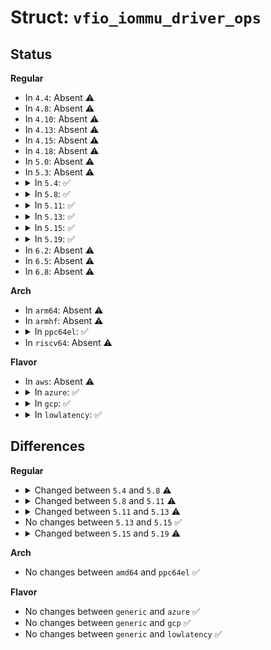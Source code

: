 # Struct: <code>vfio_iommu_driver_ops</code>

## Status
<b>Regular</b>
<ul>
<li>
In <code>4.4</code>: Absent ⚠️
</li>
<li>
In <code>4.8</code>: Absent ⚠️
</li>
<li>
In <code>4.10</code>: Absent ⚠️
</li>
<li>
In <code>4.13</code>: Absent ⚠️
</li>
<li>
In <code>4.15</code>: Absent ⚠️
</li>
<li>
In <code>4.18</code>: Absent ⚠️
</li>
<li>
In <code>5.0</code>: Absent ⚠️
</li>
<li>
In <code>5.3</code>: Absent ⚠️
</li>
<li>
<details>
<summary>In <code>5.4</code>: ✅</summary>

```c
struct vfio_iommu_driver_ops {
    char *name;
    struct module *owner;
    void * (*open)(long unsigned int);
    void (*release)(void *);
    ssize_t (*read)(void *, char *, size_t, loff_t *);
    ssize_t (*write)(void *, const char *, size_t, loff_t *);
    long int (*ioctl)(void *, unsigned int, long unsigned int);
    int (*mmap)(void *, struct vm_area_struct *);
    int (*attach_group)(void *, struct iommu_group *);
    void (*detach_group)(void *, struct iommu_group *);
    int (*pin_pages)(void *, long unsigned int *, int, int, long unsigned int *);
    int (*unpin_pages)(void *, long unsigned int *, int);
    int (*register_notifier)(void *, long unsigned int *, struct notifier_block *);
    int (*unregister_notifier)(void *, struct notifier_block *);
};
```
</details>
</li>
<li>
<details>
<summary>In <code>5.8</code>: ✅</summary>

```c
struct vfio_iommu_driver_ops {
    char *name;
    struct module *owner;
    void * (*open)(long unsigned int);
    void (*release)(void *);
    ssize_t (*read)(void *, char *, size_t, loff_t *);
    ssize_t (*write)(void *, const char *, size_t, loff_t *);
    long int (*ioctl)(void *, unsigned int, long unsigned int);
    int (*mmap)(void *, struct vm_area_struct *);
    int (*attach_group)(void *, struct iommu_group *);
    void (*detach_group)(void *, struct iommu_group *);
    int (*pin_pages)(void *, struct iommu_group *, long unsigned int *, int, int, long unsigned int *);
    int (*unpin_pages)(void *, long unsigned int *, int);
    int (*register_notifier)(void *, long unsigned int *, struct notifier_block *);
    int (*unregister_notifier)(void *, struct notifier_block *);
    int (*dma_rw)(void *, dma_addr_t, void *, size_t, bool);
};
```
</details>
</li>
<li>
<details>
<summary>In <code>5.11</code>: ✅</summary>

```c
struct vfio_iommu_driver_ops {
    char *name;
    struct module *owner;
    void * (*open)(long unsigned int);
    void (*release)(void *);
    ssize_t (*read)(void *, char *, size_t, loff_t *);
    ssize_t (*write)(void *, const char *, size_t, loff_t *);
    long int (*ioctl)(void *, unsigned int, long unsigned int);
    int (*mmap)(void *, struct vm_area_struct *);
    int (*attach_group)(void *, struct iommu_group *);
    void (*detach_group)(void *, struct iommu_group *);
    int (*pin_pages)(void *, struct iommu_group *, long unsigned int *, int, int, long unsigned int *);
    int (*unpin_pages)(void *, long unsigned int *, int);
    int (*register_notifier)(void *, long unsigned int *, struct notifier_block *);
    int (*unregister_notifier)(void *, struct notifier_block *);
    int (*dma_rw)(void *, dma_addr_t, void *, size_t, bool);
    struct iommu_domain * (*group_iommu_domain)(void *, struct iommu_group *);
};
```
</details>
</li>
<li>
<details>
<summary>In <code>5.13</code>: ✅</summary>

```c
struct vfio_iommu_driver_ops {
    char *name;
    struct module *owner;
    void * (*open)(long unsigned int);
    void (*release)(void *);
    ssize_t (*read)(void *, char *, size_t, loff_t *);
    ssize_t (*write)(void *, const char *, size_t, loff_t *);
    long int (*ioctl)(void *, unsigned int, long unsigned int);
    int (*mmap)(void *, struct vm_area_struct *);
    int (*attach_group)(void *, struct iommu_group *);
    void (*detach_group)(void *, struct iommu_group *);
    int (*pin_pages)(void *, struct iommu_group *, long unsigned int *, int, int, long unsigned int *);
    int (*unpin_pages)(void *, long unsigned int *, int);
    int (*register_notifier)(void *, long unsigned int *, struct notifier_block *);
    int (*unregister_notifier)(void *, struct notifier_block *);
    int (*dma_rw)(void *, dma_addr_t, void *, size_t, bool);
    struct iommu_domain * (*group_iommu_domain)(void *, struct iommu_group *);
    void (*notify)(void *, enum vfio_iommu_notify_type);
};
```
</details>
</li>
<li>
<details>
<summary>In <code>5.15</code>: ✅</summary>

```c
struct vfio_iommu_driver_ops {
    char *name;
    struct module *owner;
    void * (*open)(long unsigned int);
    void (*release)(void *);
    ssize_t (*read)(void *, char *, size_t, loff_t *);
    ssize_t (*write)(void *, const char *, size_t, loff_t *);
    long int (*ioctl)(void *, unsigned int, long unsigned int);
    int (*mmap)(void *, struct vm_area_struct *);
    int (*attach_group)(void *, struct iommu_group *);
    void (*detach_group)(void *, struct iommu_group *);
    int (*pin_pages)(void *, struct iommu_group *, long unsigned int *, int, int, long unsigned int *);
    int (*unpin_pages)(void *, long unsigned int *, int);
    int (*register_notifier)(void *, long unsigned int *, struct notifier_block *);
    int (*unregister_notifier)(void *, struct notifier_block *);
    int (*dma_rw)(void *, dma_addr_t, void *, size_t, bool);
    struct iommu_domain * (*group_iommu_domain)(void *, struct iommu_group *);
    void (*notify)(void *, enum vfio_iommu_notify_type);
};
```
</details>
</li>
<li>
<details>
<summary>In <code>5.19</code>: ✅</summary>

```c
struct vfio_iommu_driver_ops {
    char *name;
    struct module *owner;
    void * (*open)(long unsigned int);
    void (*release)(void *);
    long int (*ioctl)(void *, unsigned int, long unsigned int);
    int (*attach_group)(void *, struct iommu_group *, enum vfio_group_type);
    void (*detach_group)(void *, struct iommu_group *);
    int (*pin_pages)(void *, struct iommu_group *, long unsigned int *, int, int, long unsigned int *);
    int (*unpin_pages)(void *, long unsigned int *, int);
    int (*register_notifier)(void *, long unsigned int *, struct notifier_block *);
    int (*unregister_notifier)(void *, struct notifier_block *);
    int (*dma_rw)(void *, dma_addr_t, void *, size_t, bool);
    struct iommu_domain * (*group_iommu_domain)(void *, struct iommu_group *);
    void (*notify)(void *, enum vfio_iommu_notify_type);
};
```
</details>
</li>
<li>
In <code>6.2</code>: Absent ⚠️
</li>
<li>
In <code>6.5</code>: Absent ⚠️
</li>
<li>
In <code>6.8</code>: Absent ⚠️
</li>
</ul>
<b>Arch</b>
<ul>
<li>
In <code>arm64</code>: Absent ⚠️
</li>
<li>
In <code>armhf</code>: Absent ⚠️
</li>
<li>
<details>
<summary>In <code>ppc64el</code>: ✅</summary>

```c
struct vfio_iommu_driver_ops {
    char *name;
    struct module *owner;
    void * (*open)(long unsigned int);
    void (*release)(void *);
    ssize_t (*read)(void *, char *, size_t, loff_t *);
    ssize_t (*write)(void *, const char *, size_t, loff_t *);
    long int (*ioctl)(void *, unsigned int, long unsigned int);
    int (*mmap)(void *, struct vm_area_struct *);
    int (*attach_group)(void *, struct iommu_group *);
    void (*detach_group)(void *, struct iommu_group *);
    int (*pin_pages)(void *, long unsigned int *, int, int, long unsigned int *);
    int (*unpin_pages)(void *, long unsigned int *, int);
    int (*register_notifier)(void *, long unsigned int *, struct notifier_block *);
    int (*unregister_notifier)(void *, struct notifier_block *);
};
```
</details>
</li>
<li>
In <code>riscv64</code>: Absent ⚠️
</li>
</ul>
<b>Flavor</b>
<ul>
<li>
In <code>aws</code>: Absent ⚠️
</li>
<li>
<details>
<summary>In <code>azure</code>: ✅</summary>

```c
struct vfio_iommu_driver_ops {
    char *name;
    struct module *owner;
    void * (*open)(long unsigned int);
    void (*release)(void *);
    ssize_t (*read)(void *, char *, size_t, loff_t *);
    ssize_t (*write)(void *, const char *, size_t, loff_t *);
    long int (*ioctl)(void *, unsigned int, long unsigned int);
    int (*mmap)(void *, struct vm_area_struct *);
    int (*attach_group)(void *, struct iommu_group *);
    void (*detach_group)(void *, struct iommu_group *);
    int (*pin_pages)(void *, long unsigned int *, int, int, long unsigned int *);
    int (*unpin_pages)(void *, long unsigned int *, int);
    int (*register_notifier)(void *, long unsigned int *, struct notifier_block *);
    int (*unregister_notifier)(void *, struct notifier_block *);
};
```
</details>
</li>
<li>
<details>
<summary>In <code>gcp</code>: ✅</summary>

```c
struct vfio_iommu_driver_ops {
    char *name;
    struct module *owner;
    void * (*open)(long unsigned int);
    void (*release)(void *);
    ssize_t (*read)(void *, char *, size_t, loff_t *);
    ssize_t (*write)(void *, const char *, size_t, loff_t *);
    long int (*ioctl)(void *, unsigned int, long unsigned int);
    int (*mmap)(void *, struct vm_area_struct *);
    int (*attach_group)(void *, struct iommu_group *);
    void (*detach_group)(void *, struct iommu_group *);
    int (*pin_pages)(void *, long unsigned int *, int, int, long unsigned int *);
    int (*unpin_pages)(void *, long unsigned int *, int);
    int (*register_notifier)(void *, long unsigned int *, struct notifier_block *);
    int (*unregister_notifier)(void *, struct notifier_block *);
};
```
</details>
</li>
<li>
<details>
<summary>In <code>lowlatency</code>: ✅</summary>

```c
struct vfio_iommu_driver_ops {
    char *name;
    struct module *owner;
    void * (*open)(long unsigned int);
    void (*release)(void *);
    ssize_t (*read)(void *, char *, size_t, loff_t *);
    ssize_t (*write)(void *, const char *, size_t, loff_t *);
    long int (*ioctl)(void *, unsigned int, long unsigned int);
    int (*mmap)(void *, struct vm_area_struct *);
    int (*attach_group)(void *, struct iommu_group *);
    void (*detach_group)(void *, struct iommu_group *);
    int (*pin_pages)(void *, long unsigned int *, int, int, long unsigned int *);
    int (*unpin_pages)(void *, long unsigned int *, int);
    int (*register_notifier)(void *, long unsigned int *, struct notifier_block *);
    int (*unregister_notifier)(void *, struct notifier_block *);
};
```
</details>
</li>
</ul>

## Differences
<b>Regular</b>
<ul>
<li>
<details>
<summary>Changed between <code>5.4</code> and <code>5.8</code> ⚠️</summary>
<ul>
<li>
<b>Field added. </b>
<code>int (*dma_rw)(void *, dma_addr_t, void *, size_t, bool)</code>
</li>
<li>
<b>Field type changed. </b>
<code>int (*pin_pages)(void *, long unsigned int *, int, int, long unsigned int *)</code> ➡️ <code>int (*pin_pages)(void *, struct iommu_group *, long unsigned int *, int, int, long unsigned int *)</code>
</li>
</ul>
</details>
</li>
<li>
<details>
<summary>Changed between <code>5.8</code> and <code>5.11</code> ⚠️</summary>
<ul>
<li>
<b>Field added. </b>
<code>struct iommu_domain * (*group_iommu_domain)(void *, struct iommu_group *)</code>
</li>
</ul>
</details>
</li>
<li>
<details>
<summary>Changed between <code>5.11</code> and <code>5.13</code> ⚠️</summary>
<ul>
<li>
<b>Field added. </b>
<code>void (*notify)(void *, enum vfio_iommu_notify_type)</code>
</li>
</ul>
</details>
</li>
<li>
No changes between <code>5.13</code> and <code>5.15</code> ✅
</li>
<li>
<details>
<summary>Changed between <code>5.15</code> and <code>5.19</code> ⚠️</summary>
<ul>
<li>
<b>Field removed. </b>
<code>ssize_t (*read)(void *, char *, size_t, loff_t *)</code>
</li>
<li>
<b>Field removed. </b>
<code>ssize_t (*write)(void *, const char *, size_t, loff_t *)</code>
</li>
<li>
<b>Field removed. </b>
<code>int (*mmap)(void *, struct vm_area_struct *)</code>
</li>
<li>
<b>Field type changed. </b>
<code>int (*attach_group)(void *, struct iommu_group *)</code> ➡️ <code>int (*attach_group)(void *, struct iommu_group *, enum vfio_group_type)</code>
</li>
</ul>
</details>
</li>
</ul>
<b>Arch</b>
<ul>
<li>
No changes between <code>amd64</code> and <code>ppc64el</code> ✅
</li>
</ul>
<b>Flavor</b>
<ul>
<li>
No changes between <code>generic</code> and <code>azure</code> ✅
</li>
<li>
No changes between <code>generic</code> and <code>gcp</code> ✅
</li>
<li>
No changes between <code>generic</code> and <code>lowlatency</code> ✅
</li>
</ul>
